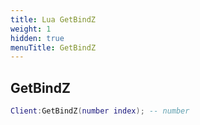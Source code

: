 ```yaml
---
title: Lua GetBindZ
weight: 1
hidden: true
menuTitle: GetBindZ
---
```

## GetBindZ
```lua
Client:GetBindZ(number index); -- number
```